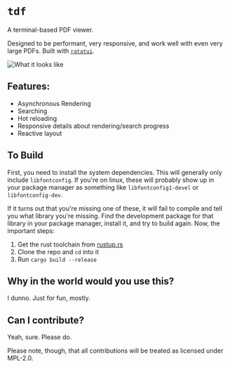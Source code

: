 # `tdf`

A terminal-based PDF viewer.

Designed to be performant, very responsive, and work well with even very large PDFs. Built with [`ratatui`](https://github.com/ratatui-org/ratatui).

![What it looks like](./example_scrt.png)

## Features:
- Asynchronous Rendering
- Searching
- Hot reloading
- Responsive details about rendering/search progress
- Reactive layout

## To Build
First, you need to install the system dependencies. This will generally only include `libfontconfig`. If you're on linux, these will probably show up in your package manager as something like `libfontconfig1-devel` or `libfontconfig-dev`.

If it turns out that you're missing one of these, it will fail to compile and tell you what library you're missing. Find the development package for that library in your package manager, install it, and try to build again. Now, the important steps:

1. Get the rust toolchain from [rustup.rs](https://rustup.rs)
2. Clone the repo and `cd` into it
3. Run `cargo build --release`

## Why in the world would you use this?

I dunno. Just for fun, mostly.

## Can I contribute?

Yeah, sure. Please do.

Please note, though, that all contributions will be treated as licensed under MPL-2.0.
